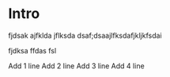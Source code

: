 # Intro

fjdsak
ajfklda jflksda
dsaf;dsaajlfksdafjkljkfsdai

fjdksa
ffdas
fsl

Add 1 line
Add 2 line
Add 3 line
Add 4 line
